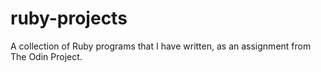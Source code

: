 # ruby-projects
A collection of Ruby programs that I have written, as an assignment from The Odin Project.
